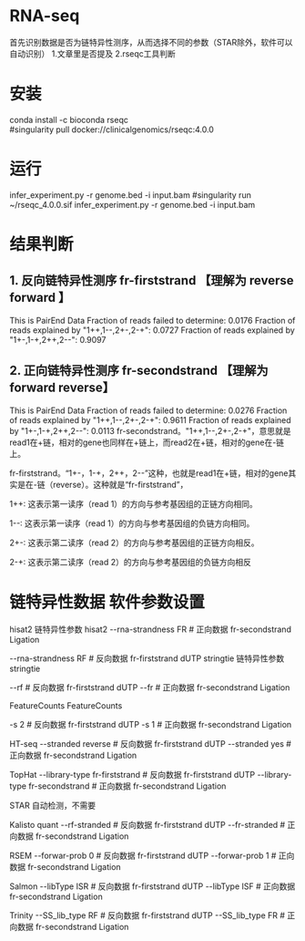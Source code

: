 # RNA-seq
首先识别数据是否为链特异性测序，从而选择不同的参数（STAR除外，软件可以自动识别）
1.文章里是否提及
2.rseqc工具判断

# 安装
conda install -c bioconda rseqc  
#singularity pull docker://clinicalgenomics/rseqc:4.0.0
# 运行
infer_experiment.py -r genome.bed -i input.bam
#singularity run ~/rseqc_4.0.0.sif infer_experiment.py -r genome.bed -i input.bam
# 结果判断
## 1. 反向链特异性测序 fr-firststrand 【理解为 reverse forward 】

This is PairEnd Data
Fraction of reads failed to determine: 0.0176
Fraction of reads explained by "1++,1--,2+-,2-+": 0.0727
Fraction of reads explained by "1+-,1-+,2++,2--": 0.9097

## 2. 正向链特异性测序 fr-secondstrand 【理解为 forward reverse】 

This is PairEnd Data
Fraction of reads failed to determine: 0.0276
Fraction of reads explained by "1++,1--,2+-,2-+": 0.9611
Fraction of reads explained by "1+-,1-+,2++,2--": 0.0113
fr-secondstrand。"1++,1--,2+-,2-+"，意思就是read1在+链，相对的gene也同样在+链上，而read2在+链，相对的gene在-链上。

fr-firststrand。“1+-，1-+，2++，2--”这种，也就是read1在+链，相对的gene其实是在-链（reverse）。这种就是“fr-firststrand”，

1++: 这表示第一读序（read 1）的方向与参考基因组的正链方向相同。

1--: 这表示第一读序（read 1）的方向与参考基因组的负链方向相同。

2+-: 这表示第二读序（read 2）的方向与参考基因组的正链方向相反。

2-+: 这表示第二读序（read 2）的方向与参考基因组的负链方向相反

# 链特异性数据 软件参数设置
hisat2 链特异性参数
hisat2 
--rna-strandness FR  # 正向数据 fr-secondstrand  Ligation

--rna-strandness RF  # 反向数据 fr-firststrand dUTP
stringtie 链特异性参数
stringtie

--rf  # 反向数据 fr-firststrand dUTP
--fr  # 正向数据 fr-secondstrand Ligation


FeatureCounts
FeatureCounts

-s 2  # 反向数据 fr-firststrand dUTP
-s 1  # 正向数据 fr-secondstrand Ligation

HT-seq
--stranded reverse  # 反向数据 fr-firststrand dUTP
--stranded yes      # 正向数据 fr-secondstrand Ligation

TopHat
--library-type fr-firststrand  # 反向数据 fr-firststrand dUTP
--library-type fr-secondstrand # 正向数据 fr-secondstrand Ligation

STAR
自动检测，不需要

Kalisto quant
--rf-stranded  # 反向数据 fr-firststrand dUTP
--fr-stranded  # 正向数据 fr-secondstrand Ligation

RSEM
--forwar-prob 0 # 反向数据 fr-firststrand dUTP
--forwar-prob 1 # 正向数据 fr-secondstrand Ligation

Salmon
--libType ISR # 反向数据 fr-firststrand dUTP
--libType ISF # 正向数据 fr-secondstrand Ligation

Trinity
--SS_lib_type RF  # 反向数据 fr-firststrand dUTP
--SS_lib_type FR # 正向数据 fr-secondstrand Ligation
